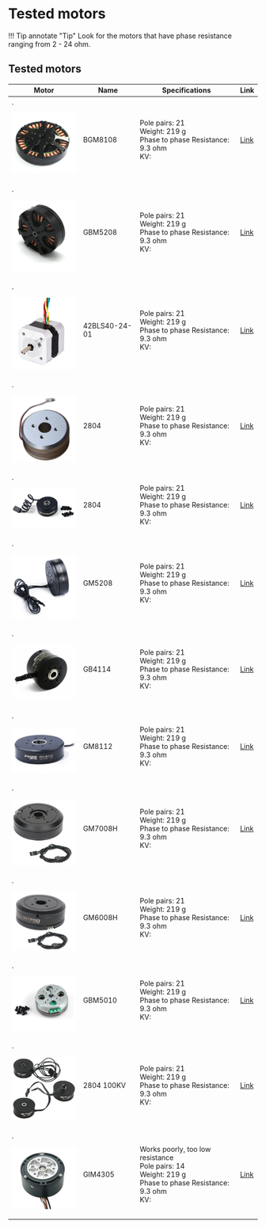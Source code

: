 # Tested motors


!!! Tip annotate "Tip" 
    Look for the motors that have phase resistance ranging from 2 - 24 ohm.



## **Tested motors**
Motor | Name | Specifications | Link  
---- | ---- | ---- | ---- 
.<p align="left"> <img src="../assets/BGM8108.PNG" alt="drawing" width="180"/> <br /> </p> |BGM8108| Pole pairs: 21 <br /> Weight: 219 g  <br /> Phase to phase Resistance: 9.3 ohm  <br /> KV: | [Link](https://es.aliexpress.com/item/2008157492.html)
.<p align="left"> <img src="../assets/GBM5208.PNG" alt="drawing" width="180"/> <br /> </p> |GBM5208|Pole pairs: 21 <br /> Weight: 219 g  <br /> Phase to phase Resistance: 9.3 ohm <br /> KV:|[Link](https://s.click.aliexpress.com/e/_Dd82dTF)
.<p align="left"> <img src="../assets/NEMA17 format BLDC.PNG" alt="drawing" width="180"/> <br /> </p> |42BLS40-24-01|Pole pairs: 21 <br /> Weight: 219 g  <br /> Phase to phase Resistance: 9.3 ohm <br /> KV:| [Link](https://www.omc-stepperonline.com/24v-4000rpm-0-0625nm-26w-1-8a-42x42x40mm-brushless-dc-motor-42bls40-24-01?tracking=6543849d6ff69)
.<p align="left"> <img src="../assets/2804_motor.PNG" alt="drawing" width="180"/> <br /> </p> |2804|Pole pairs: 21 <br /> Weight: 219 g  <br /> Phase to phase Resistance: 9.3 ohm <br /> KV:|[Link](https://s.click.aliexpress.com/e/_DlEUo81)
.<p align="left"> <img src="../assets/RCTIMER.PNG" alt="drawing" width="180"/> <br /> </p> |2804|Pole pairs: 21 <br /> Weight: 219 g  <br /> Phase to phase Resistance: 9.3 ohm <br /> KV:| [Link](https://s.click.aliexpress.com/e/_DlQJp3T)
.<p align="left"> <img src="../assets/GM5208.PNG" alt="drawing" width="180"/> <br /> </p> |GM5208|Pole pairs: 21 <br /> Weight: 219 g  <br /> Phase to phase Resistance: 9.3 ohm <br /> KV: |  [Link](https://s.click.aliexpress.com/e/_Dd82dTF)
.<p align="left"> <img src="../assets/GB4114.PNG" alt="drawing" width="180"/> <br /> </p> |GB4114|Pole pairs: 21 <br /> Weight: 219 g  <br /> Phase to phase Resistance: 9.3 ohm <br /> KV:|[Link](https://s.click.aliexpress.com/e/_DDVlOFR)
.<p align="left"> <img src="../assets/GM8112.PNG" alt="drawing" width="180"/> <br /> </p> |GM8112|Pole pairs: 21 <br /> Weight: 219 g  <br /> Phase to phase Resistance: 9.3 ohm <br /> KV:|[Link](https://s.click.aliexpress.com/e/_Dc6I1bx)
.<p align="left"> <img src="../assets/GM7008H.PNG" alt="drawing" width="180"/> <br /> </p> |GM7008H|Pole pairs: 21 <br /> Weight: 219 g  <br /> Phase to phase Resistance: 9.3 ohm <br /> KV:|[Link](https://s.click.aliexpress.com/e/_DBY6U9T)
.<p align="left"> <img src="../assets/GM6008H.PNG" alt="drawing" width="180"/> <br /> </p> |GM6008H|Pole pairs: 21 <br /> Weight: 219 g  <br /> Phase to phase Resistance: 9.3 ohm <br /> KV:|[Link](https://s.click.aliexpress.com/e/_DDPsXZn)
.<p align="left"> <img src="../assets/GBM5010.PNG" alt="drawing" width="180"/> <br /> </p> |GBM5010|Pole pairs: 21 <br /> Weight: 219 g  <br /> Phase to phase Resistance: 9.3 ohm <br /> KV:|[Link](https://s.click.aliexpress.com/e/_DlJ8vJb)
.<p align="left"> <img src="../assets/2804_100kv.PNG" alt="drawing" width="180"/> <br /> </p> |2804 100KV|Pole pairs: 21 <br /> Weight: 219 g  <br /> Phase to phase Resistance: 9.3 ohm <br /> KV:|[Link](https://s.click.aliexpress.com/e/_DdeNXK1)
.<p align="left"> <img src="../assets/GIM4305.PNG" alt="drawing" width="180"/> <br /> </p> |GIM4305| Works poorly, too low resistance  <br /> Pole pairs: 14 <br /> Weight: 219 g  <br /> Phase to phase Resistance: 9.3 ohm <br /> KV:|[Link](https://s.click.aliexpress.com/e/_DdshnUz)

